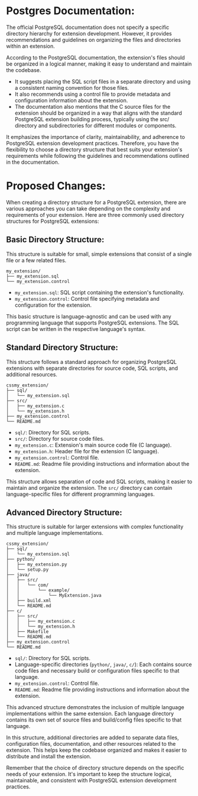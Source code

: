 # Postgres Documentation:
The official PostgreSQL documentation does not specify a specific directory hierarchy for extension development. However, it provides recommendations and guidelines on organizing the files and directories within an extension.

According to the PostgreSQL documentation, the extension's files should be organized in a logical manner, making it easy to understand and maintain the codebase. 
- It suggests placing the SQL script files in a separate directory and using a consistent naming convention for those files. 
- It also recommends using a control file to provide metadata and configuration information about the extension.
- The documentation also mentions that the C source files for the extension should be organized in a way that aligns with the standard PostgreSQL extension building process, typically using the src/ directory and subdirectories for different modules or components.

It emphasizes the importance of clarity, maintainability, and adherence to PostgreSQL extension development practices. Therefore, you have the flexibility to choose a directory structure that best suits your extension's requirements while following the guidelines and recommendations outlined in the documentation.

# Proposed Changes:
When creating a directory structure for a PostgreSQL extension, there are various approaches you can take depending on the complexity and requirements of your extension. Here are three commonly used directory structures for PostgreSQL extensions: 


## Basic Directory Structure: 
This structure is suitable for small, simple extensions that consist of a single file or a few related files.

```
my_extension/
├── my_extension.sql
└── my_extension.control

```

-   `my_extension.sql`: SQL script containing the extension's functionality.
-   `my_extension.control`: Control file specifying metadata and configuration for the extension.

This basic structure is language-agnostic and can be used with any programming language that supports PostgreSQL extensions. The SQL script can be written in the respective language's syntax.

## Standard Directory Structure: 
This structure follows a standard approach for organizing PostgreSQL extensions with separate directories for source code, SQL scripts, and additional resources.

```
cssmy_extension/
├── sql/
│   └── my_extension.sql
├── src/
│   ├── my_extension.c
│   └── my_extension.h
├── my_extension.control
└── README.md

```

-   `sql/`: Directory for SQL scripts.
-   `src/`: Directory for source code files.
-   `my_extension.c`: Extension's main source code file (C language).
-   `my_extension.h`: Header file for the extension (C language).
-   `my_extension.control`: Control file.
-   `README.md`: Readme file providing instructions and information about the extension.

This structure allows separation of code and SQL scripts, making it easier to maintain and organize the extension. The `src/` directory can contain language-specific files for different programming languages.

## Advanced Directory Structure: 
This structure is suitable for larger extensions with complex functionality and multiple language implementations.

```
cssmy_extension/
├── sql/
│   └── my_extension.sql
├── python/
│   ├── my_extension.py
│   └── setup.py
├── java/
│   ├── src/
│   │   └── com/
│   │       └── example/
│   │           └── MyExtension.java
│   ├── build.xml
│   └── README.md
├── c/
│   ├── src/
│   │   ├── my_extension.c
│   │   └── my_extension.h
│   ├── Makefile
│   └── README.md
├── my_extension.control
└── README.md

```

-   `sql/`: Directory for SQL scripts.
-   Language-specific directories (`python/`, `java/`, `c/`): Each contains source code files and necessary build or configuration files specific to that language.
-   `my_extension.control`: Control file.
-   `README.md`: Readme file providing instructions and information about the extension.

This advanced structure demonstrates the inclusion of multiple language implementations within the same extension. Each language directory contains its own set of source files and build/config files specific to that language.

   In this structure, additional directories are added to separate data files, configuration files, documentation, and other resources related to the extension. This helps keep the codebase organized and makes it easier to distribute and install the extension.
    
Remember that the choice of directory structure depends on the specific needs of your extension. It's important to keep the structure logical, maintainable, and consistent with PostgreSQL extension development practices.
